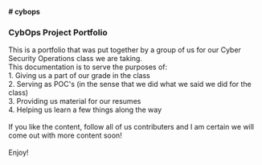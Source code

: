 **# cybops**
<h3> CybOps Project Portfolio </h3>
This is a portfolio that was put together by a group of us for our Cyber Security Operations class we are taking. <br>
This documentation is to serve the purposes of: <br>
1.  Giving us a part of our grade in the class <br>
2.  Serving as POC's (in the sense that we did what we said we did for the class) <br>
3.  Providing us material for our resumes  <br>
4.  Helping us learn a few things along the way <br>
 <br>
If you like the content, follow all of us contributers and I am certain we will come out with more content soon! <br>
 <br>
Enjoy!
